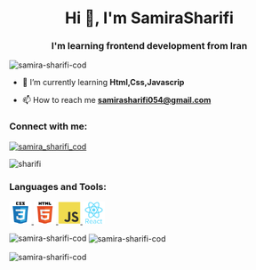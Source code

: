 <h1 align="center">Hi 👋, I'm SamiraSharifi</h1>
<h3 align="center">I'm learning frontend development from Iran</h3>

<p align="left"> <img src="https://komarev.com/ghpvc/?username=samira-sharifi-cod&label=Profile%20views&color=0e75b6&style=flat" alt="samira-sharifi-cod" /> </p>

- 🌱 I’m currently learning **Html,Css,Javascrip**

- 📫 How to reach me **samirasharifi054@gmail.com**

<h3 align="left">Connect with me:</h3>
<p align="left">
<a href="https://instagram.com/samira_sharifi_cod" target="blank"><img align="center" src="https://raw.githubusercontent.com/rahuldkjain/github-profile-readme-generator/master/src/images/icons/Social/instagram.svg" alt="samira_sharifi_cod" height="30" width="40" /></a>
</p>
<img alin="right" alt="sharifi" width="400" src="https://www.google.com/url?sa=i&url=https%3A%2F%2Ftenor.com%2Fview%2Fcoding-girl-gif-2332171326726785246&psig=AOvVaw3dgMIhnlVeuSVPQdHjevoO&ust=1740229785161000&source=images&cd=vfe&opi=89978449&ved=0CBMQjRxqFwoTCNjA_KPr1IsDFQAAAAAdAAAAABAP">

<h3 align="left">Languages and Tools:</h3>
<p align="left"> <a href="https://www.w3schools.com/css/" target="_blank" rel="noreferrer"> <img src="https://raw.githubusercontent.com/devicons/devicon/master/icons/css3/css3-original-wordmark.svg" alt="css3" width="40" height="40"/> </a> <a href="https://www.w3.org/html/" target="_blank" rel="noreferrer"> <img src="https://raw.githubusercontent.com/devicons/devicon/master/icons/html5/html5-original-wordmark.svg" alt="html5" width="40" height="40"/> </a> <a href="https://developer.mozilla.org/en-US/docs/Web/JavaScript" target="_blank" rel="noreferrer"> <img src="https://raw.githubusercontent.com/devicons/devicon/master/icons/javascript/javascript-original.svg" alt="javascript" width="40" height="40"/> </a> <a href="https://reactjs.org/" target="_blank" rel="noreferrer"> <img src="https://raw.githubusercontent.com/devicons/devicon/master/icons/react/react-original-wordmark.svg" alt="react" width="40" height="40"/> </a> </p>

<p><img align="left" src="https://github-readme-stats.vercel.app/api/top-langs?username=samira-sharifi-cod&show_icons=true&locale=en&layout=compact" alt="samira-sharifi-cod" /></p>

<p>&nbsp;<img align="center" src="https://github-readme-stats.vercel.app/api?username=samira-sharifi-cod&show_icons=true&locale=en" alt="samira-sharifi-cod" /></p>

<p><img align="center" src="https://github-readme-streak-stats.herokuapp.com/?user=samira-sharifi-cod&" alt="samira-sharifi-cod" /></p>

